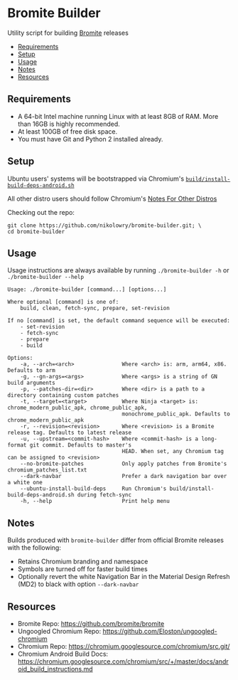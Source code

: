 # Bromite Builder

Utility script for building [Bromite]( https://github.com/bromite/bromite) releases

- [Requirements](#requirements)
- [Setup](#setup)
- [Usage](#usage)
- [Notes](#notes)
- [Resources](#resources)

## <a name="requirements"></a>Requirements

- A 64-bit Intel machine running Linux with at least 8GB of RAM.
More than 16GB is highly recommended.
- At least 100GB of free disk space.
- You must have Git and Python 2 installed already.

## <a name="setup"></a>Setup

Ubuntu users' systems will be bootstrapped via Chromium's
[`build/install-build-deps-android.sh`](https://chromium.googlesource.com/chromium/src.git/+/master/build/install-build-deps-android.sh)

All other distro users should follow Chromium's
[Notes For Other Distros](https://chromium.googlesource.com/chromium/src/+/master/docs/linux/build_instructions.md#notes)

Checking out the repo:
```shell
git clone https://github.com/nikolowry/bromite-builder.git; \
cd bromite-builder
```

## <a name="usage"></a>Usage

Usage instructions are always available by running `./bromite-builder -h` or
`./bromite-builder --help`

```
Usage: ./bromite-builder [command...] [options...]

Where optional [command] is one of:
    build, clean, fetch-sync, prepare, set-revision

If no [command] is set, the default command sequence will be executed:
    - set-revision
    - fetch-sync
    - prepare
    - build

Options:
    -a, --arch=<arch>               Where <arch> is: arm, arm64, x86. Defaults to arm
    -g, --gn-args=<args>            Where <args> is a string of GN build arguments
    -p, --patches-dir=<dir>         Where <dir> is a path to a directory containing custom patches
    -t, --target=<target>           Where Ninja <target> is: chrome_modern_public_apk, chrome_public_apk,
                                    monochrome_public_apk. Defaults to chrome_modern_public_apk
    -r, --revision=<revision>       Where <revision> is a Bromite release tag. Defaults to latest release
    -u, --upstream=<commit-hash>    Where <commit-hash> is a long-format git commit. Defaults to master's
                                    HEAD. When set, any Chromium tag can be assigned to <revision>
    --no-bromite-patches            Only apply patches from Bromite's chromium_patches_list.txt
    --dark-navbar                   Prefer a dark navigation bar over a white one
    --ubuntu-install-build-deps     Run Chromium's build/install-build-deps-android.sh during fetch-sync
    -h, --help                      Print help menu
```

## <a name="notes"></a>Notes

Builds produced with `bromite-builder` differ from official Bromite releases with
the following:

- Retains Chromium branding and namespace
- Symbols are turned off for faster build times
- Optionally revert the white Navigation Bar in the Material Design Refresh (MD2)
to black with option `--dark-navbar`

## <a name="resources"></a>Resources

- Bromite Repo: https://github.com/bromite/bromite
- Ungoogled Chromium Repo: https://github.com/Eloston/ungoogled-chromium
- Chromium Repo: https://chromium.googlesource.com/chromium/src.git/
- Chromium Android Build Docs: https://chromium.googlesource.com/chromium/src/+/master/docs/android_build_instructions.md
